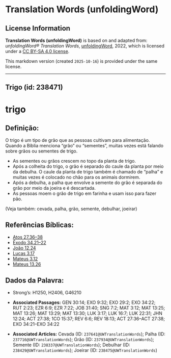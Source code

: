# Translation Words (unfoldingWord)

## License Information

**Translation Words (unfoldingWord)** is based on and adapted from: _unfoldingWord® Translation Words_, [unfoldingWord](https://unfoldingword.org/utw), 2022, which is licensed under a [CC BY-SA 4.0 license](https://creativecommons.org/licenses/by-sa/4.0/legalcode.en).

This markdown version (created `2025-10-16`) is provided under the same license.



--------------------------------

## Trigo (id: 238471)

trigo
=====

Definição:
----------

O trigo é um tipo de grão que as pessoas cultivam para alimentação. Quando a Bíblia menciona “grão” ou “sementes”, muitas vezes está falando sobre grãos ou sementes de trigo.

* As sementes ou grãos crescem no topo da planta de trigo.
* Após a colheita do trigo, o grão é separado do caule da planta por meio da debulha. O caule da planta de trigo também é chamado de “palha” e muitas vezes é colocado no chão para os animais dormirem.
* Após a debulha, a palha que envolve a semente do grão é separada do grão por meio da joeira e é descartada.
* As pessoas moem o grão de trigo em farinha e usam isso para fazer pão.

(Veja também: cevada, palha, grão, semente, debulhar, joeirar)

Referências Bíblicas:
---------------------

* [Atos 27\.36–38](https://ref.ly/Acts27:36-Acts27:38)
* [Êxodo 34\.21–22](https://ref.ly/Exod34:21-Exod34:22)
* [João 12\.24](https://ref.ly/John12:24)
* [Lucas 3\.17](https://ref.ly/Luke3:17)
* [Mateus 3\.12](https://ref.ly/Matt3:12)
* [Mateus 13\.26](https://ref.ly/Matt13:26)

Dados da Palavra:
-----------------

* Strong’s: H1250, H2406, G46210

* **Associated Passages:** GEN 30:14; EXO 9:32; EXO 29:2; EXO 34:22; RUT 2:23; EZR 6:9; EZR 7:22; JOB 31:40; SNG 7:2; MAT 3:12; MAT 13:25; MAT 13:26; MAT 13:29; MAT 13:30; LUK 3:17; LUK 16:7; LUK 22:31; JHN 12:24; ACT 27:38; 1CO 15:37; REV 6:6; REV 18:13; ACT 27:36–ACT 27:38; EXO 34:21–EXO 34:22
* **Associated Articles:** Cevada (ID: `237641@UWTranslationWords`); Palha (ID: `237716@UWTranslationWords`); Grão (ID: `237934@UWTranslationWords`); Semente (ID: `238337@UWTranslationWords`); Debulhar (ID: `238429@UWTranslationWords`); Joeirar (ID: `238475@UWTranslationWords`)

